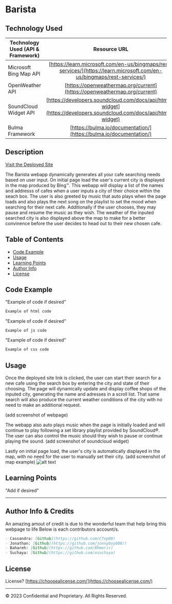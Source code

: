 
# Barista


## Technology Used 

| Technology Used (API & Framework)         | Resource URL           | 
| ------------- |:-------------:| 
| Microsoft Bing Map API    | [https://learn.microsoft.com/en-us/bingmaps/rest-services/](https://learn.microsoft.com/en-us/bingmaps/rest-services/) | 
| OpenWeather API     | [https://openweathermap.org/current](https://openweathermap.org/current)      |   
| SoundCloud Widget API | [https://developers.soundcloud.com/docs/api/html5-widget](https://developers.soundcloud.com/docs/api/html5-widget)     |
Bulma Framework   | [https://bulma.io/documentation/](https://bulma.io/documentation/)    

## Description 

[Visit the Deployed Site](https://jonnyboy808.github.io/barista/)

The Barista webapp dynamically generates all your cafe searching needs based on user input. On initial page load the user's current city is displayed in the map produced by Bing™. This webapp will display a list of the names and addresss of cafes when a user inputs a city of their choice within the seach box. The user is also greeted by music that auto plays when the page loads and also plays the next song on the playlist to set the mood when searching for their next cafe. Additionally if the user chooses, they may pause and resume the music as they wish. The weather of the inputed searched city is also displayed above the map to make for a better convinence before the user decides to head out to their new chosen cafe.



## Table of Contents

* [Code Example](#code-example)
* [Usage](#usage)
* [Learning Points](#learning-points)
* [Author Info](#author-info)
* [License](#license)


## Code Example


"Example of code if desired"
```html
Example of html code
```

"Example of code if desired"
```JS
Example of js code
```

"Example of code if desired"
```css
Example of css code
```


## Usage 

Once the deployed site link is clicked, the user can start their search for a new cafe using the search box by entering the city and state of their choosing. The page will dynamically update and display coffee shops of the inputed city, generating the name and adresses in a scroll list. That same search will also produce the current weather conditions of the city with no need to make an additional request.

(add screenshot of webpage)

The webapp also auto plays music when the page is initially loaded and will continue to play following a set library playlist provided by SoundCloud®. The user can also control the music should they wish to pause or continue playing the sound.
(add screenshot of soundcloud widget)

Lastly on initial page load, the user's city is automatically displayed in the map, with no need for the user to manually set their city.
(add screenshot of map example) ![alt text](assets/images/screenshot.png)

## Learning Points 


"Add if desired"

---

## Author Info & Credits

An amazing amout of credit is due to the wonderful team that help bring this webpage to life
Below is each contributors account/s.

```md
- Cassandra: [Github](https://github.com/CTep09)
- Jonathan: [Github](https://github.com/jonnyboy808/)
- Bahareh: [Github](https://github.com/Bhmerir)
- Suchaya: [Github](https://github.com/osuchaya)
```


## License

License? [https://choosealicense.com/](https://choosealicense.com/)

---

© 2023 Confidential and Proprietary. All Rights Reserved.
